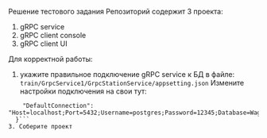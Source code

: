 Решение тестового задания
Репозиторий содержит 3 проекта:
1. gRPC service
2. gRPC client console
3. gRPC client UI

Для корректной работы: 
1. укажите правильное подключение gRPC service к БД в файле: ```train/GrpcService1/GrpcStationService/appsetting.json```
 Измените настройки подключения на свои тут:
```"ConnectionStrings": {
    "DefaultConnection": "Host=localhost;Port=5432;Username=postgres;Password=12345;Database=Wagoons"
  }```  
3. Соберите проект
